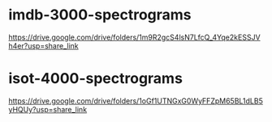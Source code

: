 # imdb-3000-spectrograms
https://drive.google.com/drive/folders/1m9R2gcS4lsN7LfcQ_4Yqe2kESSJVh4er?usp=share_link

# isot-4000-spectrograms
https://drive.google.com/drive/folders/1oGf1UTNGxG0WyFFZpM65BL1dLB5yHQUy?usp=share_link

